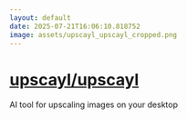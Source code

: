 ```yaml
---
layout: default
date: 2025-07-21T16:06:10.818752
image: assets/upscayl_upscayl_cropped.png
---
```


# [upscayl/upscayl](https://github.com/upscayl/upscayl)

AI tool for upscaling images on your desktop
